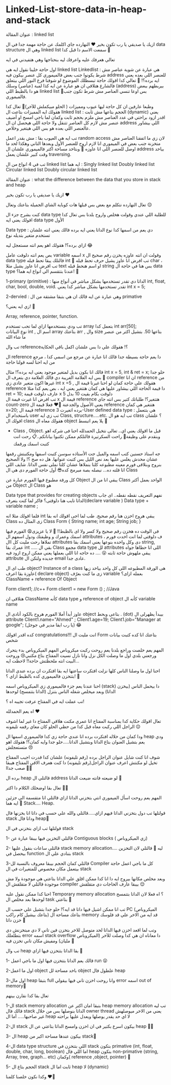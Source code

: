 # Linked-List-store-data-in-heap-and-stack
عنوان المقالة : linked list

ازيك يا صديقي يا رب تكون بخير ❤️
النهارده جاي اكلمك عن حاجة مهمة جدا في ال data structure وهي ال linked list
سمعت الاسم دا قبل كدا 🤔

تعالي هعرفك عليه واعرفك ليه بنحتاجها وهي هتفيدني في ايه

اول حاجة خلينا نقول ايه هي linked list 
Linkedlist : هي عبارة عن شوية عناصر مش شرط يكونوا جنب بعض فالميموري كل عنصر بيكون فيه address للعنصر اللي بعده 
يعني ايه برده؟! 🙂
تعالي كدا اقولك حاجة تبسطلك الموضوع لو شوفنا فرع النور اللي بيتعلق فالشارع هتلاقي ان هو عبارة عن ايه كذا لمبة (عناصر) وسلك (address) بيربطهم ببعض هو دا بالظبط اللي linked list 
🔵بس اوعا تنسي العناصر مش شرط تكون جنب فالميموري.

وطبعا عارفين ان كل حاجة ليها عيوب ومميزات ( الحلو مبيكملش للآخر)🥲
تعال كدا هقولك ايه المميزات بتاعت ال linked list :
الحجم بتاعها مش ثابت (dynamic) يعني اقدر ازود براحتي في عدد العناصر مش ملزم بحجم ثابت 
وكمان لما باجي امسح او أضيف عنصر مش لازم كل العناصر تتنقل ولا حاجة اللي هيحصل ان ال address اللي بيشاور عالعنصر اللي بعده هو بس اللي هيتغير وخلاص.

تب ايه هي العيوب بقا :
مش بقدر اعمل random access لان زي ما اتفقنا العناصر مش متخزنة جنب بعض في الميموري انا لازم اروح للعنصر الأول وبعدها التاني وهكذا لحد ما اوصل للعنصر اللي انا عاوزه 🙂
وبتاخد مساحة اكتر فالميموري علشان ال address 
بياخد وقت كبير علشان يعمل traversing. 

تب في 4 انواع من ال linked list ايه هما : 
Singly linked list 
Doubly linked list 
Circular linked list 
Doubly circular linked list



عنوان المقالة : what the difference between the data that you store in stack and heap 

ازيك يا صديقي يا رب تكون بخير ♥️

 تعال النهارده نتكلم مع بعض بس قبلها هات كوباية الشاي الجميلة بتاعتك وتعال 😌

كنت بشرح جزء ال data type للطلبة اللي عندي وقولت هخلص واروح بلدنا بس تعال كدا اقولك يعني ايه data type الأول 

Data type : دي يعم من اسمها كدا نوع الداتا يعني ايه برده قالك يعني انته علشان تستخدم متغير بتديله نوع 

ازاي برده؟! هقولك اهو يعم انته مستعجل ليه 😂

بص يعم انته دلوقت عامل variable اسمه x وقولت ان انته عاوزه يخزن رقم صحيح ال data type قالتلك يبقا تحط قبله int 🙂 
تب افرض انا عاوز يشيل حرف تحط قبله char ، تب افرض انا عاوز يشيل مثلا text او اسم  هنحط قبله string بس هنا في حاجة ال data type عندنا بتتقسم الي انواع ايه هما؟! 🤔

1-primary (primitive) : الداتا دي تقدر تستخدمها بشكل مباشر في أنواع منها 
int, float, char, bool, double, void. 
تقدر تستخدمها بشكل مباشر كدا يعني 
int x = 5; 

2-dervied : وهي عبارة عن ايه قالك ان هي بتبقا مشتقة من ال primative 

زي ايه يعني؟! 🤔

Array, reference, pointer, function. 

تب ودي بنستخدمها ازاي لما تحب تستخدم array بتعمل كدا 
int arr[50];  
نوع البيانات int , اسم ال array بتاعتك arr , وال size بتاعها 50. بتشيل اكتر من عنصر ما شاء الله 

تب وال reference؟! هقولك علي دا بس علشان اكمل باقي الحكاية 

ال reference دا يعم حاجة بسيطة جدا قالك انا عبارة عن مرجع من اسمي كدا ،  مرجع من ايه احنا لسه قولنا حاجة 

قالك انا بكون بديل لمتغير موجود يعني ايه برده؟! مثال 
int x = 5, int & ret = x;
حلو جدا 🥰
بس ايه العلامة الغريبة دي قالك العلامة دي بتعرف ال compiler ان انا reference من غيرها اكون متغير عادي زي int x =5 ,  هقولك علي حاجة  كمان لو احنا غيرنا قيمة ال reference دا قيمة الحاجة اللي بيشاور عليها هي كمان هتتغير يعني ايه ، بص يعم كدا مثلا 
ret = 10; 
عارف دلوقت قيمة x دلوقت بكام بقيت 10 بدل 5  
تب افرض انا غيرت قيمة ال x قيمة ال reference هتتغير؟! طلباتك كتير بس انته جاي count-zero يعني الأصول والجدعنة 🥰♥️
فعلا قيمة ال reference هتتغير هي كمان 
x=20; 
قيمة ال reference برده اتغيرت 
3-User defined data type :
هي بتتعمل باستخدام ال user تب زي ايه 
Class, structure.....etc.
تب ايه هو ال class ؟ علشان اقولك ال class هقولك معاه ال object يلا يعم اتبسط 🥰

- Class , Object. 
قبل ما اقولك يعني اي.. تعالى نتخيل الحمدلله احنا فى شركه اهو وبنقدم على وظيفة💼
راحت السكرتيرة قالتلكم ممكن تكتبوا بياناتكم..📋
رحت انت كتبت اسمك ورقمك

جه استاذ حسنين كتب اسمه والميل
جت الأستاذه سوسن كتبت اسمها ومكتبتش رقمها عشان محدش يغلس عليها بعد نص الليل بس كتبت عنوانها. 
هل ده صح ؟! ولا الصحيح بنروح وبنلاقى فورم معينه مطبوعه كلنا بنملاها عشان كلنا نملى نفس الداتا. 
شايف اللى انا قلته ده... نبصله بصة مبرمج كده😎
أول حاجة الفورم دى هي ال Class

كل ورقة مطبوع فيها الفورم عبارة عن Object
يبقي انا من ال Class الواحد بعمل أكتر من Object
  ال Class هو 

Data type that provides for creating objects
نفهم التعريف نقطه نقطه.. اى جاب الداتا تايب هنا دلوقتى؟
فاكر لما كنت بتعرف(declare variable ) 
Data type + variable name ; 

فلما اقولك مثلا انه int يبقي هروح اخزن هنا رقم صحيح.
طب لما اجى اقولك انه بقا Class زى المثال ده
Class Form {
String name;
int age;
String job;
} 

فى الوقت ده هخزن رقم صحيح ولا كسر ولا اى بالظبط!! 🤔
لا يا عزيزى😩
الفورم  فيها اسمك وعمرك  و وظيفتك ودول اسمهم ال attributes  ،
ف دلوقتى لما انت اخدت فورم تملاها رحت مليت كل اال attributes دى وكل واحده بنوعها
يعني اسمك بقا string, عمرك بقا int ..... 
بقي ال Class مجمع data type لل attributes اللى انا حطاها جواه يبقي ملهوش حاجة ثابته 😮 .... ده حاجه انا اللى بعملها يعني ممكن اروح ازود فيه attribute جديده ولتكن ال email عادى جدا. 

طب اى ال object?
Instance of a class
هى الورقة المطبوعه اللى كل واحد بياخد زيها
عاوزة بقا اعرف( declare object) زى ما كنت بعرّف variable بعمله ازاى؟ 
ClassName + reference Of Object

Form client1;         //c++
Form client1 = new Form () ;   //Java

هتلاقى ان ClassName كأنه data type
و reference of object كأنه ال variable name

عاوز أبدأ أملا الفورم
هروح بالكود أنادى ال object  بتاعى وبحط . (dot) بيبدأ يظهرلى ال attribute
Client1.name="Ahmed" ;
Client1.age=19;
Client1.job="Manager at google";
(يا رب ابقا مدير في جوجل) 😂

كده اقدر اقولك congratulations!!! انت مليت ال Form بتاعتك
انا كده كتبت بيانات شخص

المهم يعم خلصت وراجع بلدنا يعم روحت ركبت ميكروباص المهم الميكروباص بدء يتحرك ورجعني بلدي اول ما وصلت الكل نزل وانا نازل نسيت المفتاح بتاع مكتبي😢 وروحت البيت انته ملحظتش حاجة!! لاحظت ايه... 

احنا اول ما وصلنا الناس كلها نزلت افتكرت ساعتها ايه بقا افتكرت ان برده عندي الداتا بتتخزن فالميموري كده بالظبط ازاي ؟! 🤔

احنا عندنا يعم جزء فالميموري زي الميكروباص اسمه (stack) دا بيحمل الناس (بيخزن الداتا) وبعد ميخلص شغله الناس بتنزل (الداتا بتتمسح) لوحدها 

تب عملت ايه في المفتاح عرفت تجيبه اه ؟! 

اه يعم الحمدلله ♥️

تعال اقولك حكاية كدا بمناسبة المفتاح انا عمري مكنت هلاقي المفتاح دا غير لما اشوف الراجل اللي ركبت معاه قبل كدا من حظي الحلو كان معاي رقمه تليفونه 😌

ودا كمان من خلاله افتكرت برده انا عندي حاجة زي كدا فالميموري اسمها ال heap ودي يعم بتشيل العنوان بتاع الداتا وبتشيل الداتا.....حلو جدا وايه كمان؟! هقولك اهو متستعجلش 😠

شوف انا كنت شايل عنوان الراجل برده (رقم تليفونه) علشان كدا قدرت اجيب المفتاح تخيل لو مكنتش اعرف عنوان الراجل(رقم تليفونه) دا كنت هعرف الاقي المفتاح هيبقا صعب جداا 🏋️‍♂️

برده ال heap قالتلي ال address لو ضيعته فانته ضيعت الداتا 🙂

تعال بقا اوضحلك الكلام دا اكتر 🚴‍♂️

المهم يعم روحت اسأل الميموري انتي بتخزني الداتا ازاي قالتلي انا متقسمة الي جزئين ايه هما 🤔
Stack.... Heap.

قولتلها تب دول بتخزني الداتا فيهم ازاي.....قالتلي والله علي حسب في داتا انا بخزنها فال stack وداتا فال heap🤨

قولتلها تب ازاي بتخزني في ال stack

1- قالتلي التخزين فيها بيبقا عبارة عن Contiguous blocks ( زي الميكروباص) 

2- قالتلي ساعات بنقول عليها stack memory allocation.... ليه 🤔 قالتلي لان التخزين بيحصل في function بتنادي علي ال stack

3-قالتلي كمان الحجم بيبقا معروف بالنسبة لل Compiler كل ما باجي اعمل حاجة بيتعمل مكان مخصوص للمتغيرات في ال stack

وبعد مخلص مكانها بيروح ايه دا انا كدا ممكن اقلق علي الداتا بتاعتي هي موجودة ولا مش موجودة قالتلي لا متقلقش ال compiler بيبقا عارف الحاجات دي متقلقش 😌

احنا كدا ممكن نقول عليه Temporary memory allocation ؟ اه فعلا لان الداتا بتتمسح لوحدها بعد مخلص ال task بتاعتي 🫡

تب انا ممكن اشيل فيها داتا قد ايه؟! حلو جدا بتشيل علي حسب ال PC (الميكروباص بتاعك بيشيل كام راكب) بتاعك مساحة ال memory قد ايه من الاخر علي قد فلوسك خزن داتا 🥲

وتب لما اقعد اخزن فيها الداتا لحد متوصل للاخر بتخزن فين تاني لا دي مبتخزنش دي بتطلعلك error اسمه stack overflow دا معاناه ان هي كدا وصلت للآخر (الميكروباص مليان) ومفيش مكان تاني تخزن فيه 🥹

تب وال heap بقا الداتا بتتخزن فيها ازاي 🤔

1- قالك يعم الداتا بتتخزن فيها اول ما باجي اعمل run 😮

 2-اول ما اعمل object باخد مساحة لل object علطول فال heap

3-اول مال heap بتبقا full وانا روحت اخزن تاني فيها بيقولي error اسمه out of memory🥲

تعال بقا كدا نقارن بينهم

1-ال stack memory allocation بتبقا امان اكتر عن heap memory allocation تب ليه قالك فال stack الداتا بنوصلها بس من خلال owner thread يعني من الاخر ميوصلهش غير صاحبها..... أما ال heap لا اي حد يقدر يوصلها ويعدل عليها براحته 

2-ال stack بيكون اسرع بكتير في ان اخزن وامسح الداتا بتاعتي عن ال heap 🚴‍♂️

3- ال heap بيكون عندها مساحة اكبر من stack👀

4-ال data type structure اللي بتتخزن في stack بتكون primative  (int, float, double, char, long, boolean) اما اللي فال heap بتكون non-primative (string, Array, tree, graph... etc) وكمان( reference ,object, pointer)  🫡

5- الحجم بتاع ال stack ثابت اما ال heap لا (dynamic)

وكدا نكون خلصنا كلمنا ♥️💙